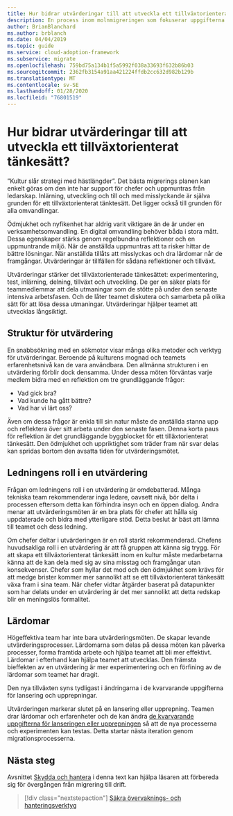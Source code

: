 ```yaml
---
title: Hur bidrar utvärderingar till att utveckla ett tillväxtorienterat tänkesätt?
description: En process inom molnmigreringen som fokuserar uppgifterna för att migrera arbetsbelastningar till molnet.
author: BrianBlanchard
ms.author: brblanch
ms.date: 04/04/2019
ms.topic: guide
ms.service: cloud-adoption-framework
ms.subservice: migrate
ms.openlocfilehash: 759bd75a134b1f5a5992f038a33693f632b86b03
ms.sourcegitcommit: 2362fb3154a91aa421224ffdb2cc632d982b129b
ms.translationtype: MT
ms.contentlocale: sv-SE
ms.lasthandoff: 01/28/2020
ms.locfileid: "76801519"
---
```

<!-- markdownlint-disable MD026 -->

# <a name="how-do-retrospectives-help-build-a-growth-mindset"></a>Hur bidrar utvärderingar till att utveckla ett tillväxtorienterat tänkesätt?

”Kultur slår strategi med hästlängder”. Det bästa migrerings planen kan enkelt göras om den inte har support för chefer och uppmuntras från ledarskap. Inlärning, utveckling och till och med misslyckande är själva grunden för ett tillväxtorienterat tänktesätt. Det ligger också till grunden för alla omvandlingar.

Ödmjukhet och nyfikenhet har aldrig varit viktigare än de är under en verksamhetsomvandling. En digital omvandling behöver båda i stora mått. Dessa egenskaper stärks genom regelbundna reflektioner och en uppmuntrande miljö. När de anställda uppmuntras att ta risker hittar de bättre lösningar. När anställda tillåts att misslyckas och dra lärdomar når de framgångar. Utvärderingar är tillfällen för sådana reflektioner och tillväxt.

Utvärderingar stärker det tillväxtorienterade tänkesättet: experimentering, test, inlärning, delning, tillväxt och utveckling. De ger en säker plats för teammedlemmar att dela utmaningar som de stötte på under den senaste intensiva arbetsfasen. Och de låter teamet diskutera och samarbeta på olika sätt för att lösa dessa utmaningar. Utvärderingar hjälper teamet att utvecklas långsiktigt.

## <a name="retrospective-structure"></a>Struktur för utvärdering

En snabbsökning med en sökmotor visar många olika metoder och verktyg för utvärderingar. Beroende på kulturens mognad och teamets erfarenhetsnivå kan de vara användbara. Den allmänna strukturen i en utvärdering förblir dock densamma. Under dessa möten förväntas varje medlem bidra med en reflektion om tre grundläggande frågor:

- Vad gick bra?
- Vad kunde ha gått bättre?
- Vad har vi lärt oss?

Även om dessa frågor är enkla till sin natur måste de anställda stanna upp och reflektera över sitt arbeta under den senaste fasen. Denna korta paus för reflektion är det grundläggande byggblocket för ett tilläxtorienterat tänkesätt. Den ödmjukhet och uppriktighet som träder fram när svar delas kan spridas bortom den avsatta tiden för utvärderingsmötet.

## <a name="leaderships-role-in-a-retrospective"></a>Ledningens roll i en utvärdering

Frågan om ledningens roll i en utvärdering är omdebatterad. Många tekniska team rekommenderar inga ledare, oavsett nivå, bör delta i processen eftersom detta kan förhindra insyn och en öppen dialog. Andra menar att utvärderingsmöten är en bra plats för chefer att hålla sig uppdaterade och bidra med ytterligare stöd. Detta beslut är bäst att lämna till teamet och dess ledning.

Om chefer deltar i utvärderingen är en roll starkt rekommenderad. Chefens huvudsakliga roll i en utvärdering är att få gruppen att känna sig trygg. För att skapa ett tillväxtorienterat tänkesätt inom en kultur måste medarbetarna känna att de kan dela med sig av sina misstag och framgångar utan konsekvenser. Chefer som hyllar det mod och den ödmjukhet som krävs för att medge brister kommer mer sannolikt att se ett tillväxtorienterat tänkesätt växa fram i sina team. När chefer vidtar åtgärder baserat på datapunkter som har delats under en utvärdering är det mer sannolikt att detta redskap blir en meningslös formalitet.

## <a name="lessons-learned"></a>Lärdomar

Högeffektiva team har inte bara utvärderingsmöten. De skapar levande utvärderingsprocesser. Lärdomarna som delas på dessa möten kan påverka processer, forma framtida arbete och hjälpa teamet att bli mer effektivt. Lärdomar i efterhand kan hjälpa teamet att utvecklas. Den främsta bieffekten av en utvärdering är mer experimentering och en förfining av de lärdomar som teamet har dragit.

Den nya tillväxten syns tydligast i ändringarna i de kvarvarande uppgifterna för lansering och upprepningar.

Utvärderingen markerar slutet på en lansering eller upprepning. Teamen drar lärdomar och erfarenheter och de kan ändra [de kvarvarande uppgifterna för lanseringen eller upprepningen](../assess/release-iteration-backlog.md) så att de nya processerna och experimenten kan testas. Detta startar nästa iteration genom migrationsprocesserna.

## <a name="next-steps"></a>Nästa steg

Avsnittet [Skydda och hantera](../secure-and-manage/index.md) i denna text kan hjälpa läsaren att förbereda sig för övergången från migrering till drift.

> [!div class="nextstepaction"]
> [Säkra övervaknings- och hanteringsverktyg](../secure-and-manage/index.md)
